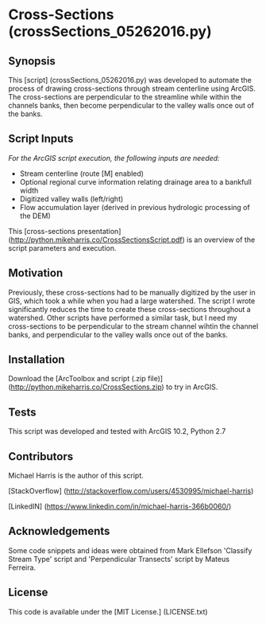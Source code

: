 # Cross-Sections (crossSections_05262016.py)
## Synopsis

This [script] (crossSections_05262016.py) was developed to automate the process of drawing cross-sections through stream centerline using ArcGIS.  The cross-sections are perpendicular to the streamline while within the channels banks, then become perpendicular to the valley walls once out of the banks.

## Script Inputs

*For the ArcGIS script execution, the following inputs are needed:*
+ Stream centerline (route [M] enabled)
+ Optional regional curve information relating drainage area to a bankfull width
+ Digitized valley walls (left/right)
+ Flow accumulation layer (derived in previous hydrologic processing of the DEM)

This [cross-sections presentation] (http://python.mikeharris.co/CrossSectionsScript.pdf) is an overview of the script parameters and execution.

## Motivation

Previously, these cross-sections had to be manually digitized by the user in GIS, which took a while when you had a large watershed. The script I wrote significantly reduces the time to create these cross-sections throughout a watershed. Other scripts have performed a similar task, but I need my cross-sections to be perpendicular to the stream channel wihtin the channel banks, and perpendicular to the valley walls once out of the banks.

## Installation

Download the [ArcToolbox and script (.zip file)] (http://python.mikeharris.co/CrossSections.zip) to try in ArcGIS.

## Tests

This script was developed and tested with ArcGIS 10.2, Python 2.7

## Contributors

Michael Harris is the author of this script.

[StackOverflow] (http://stackoverflow.com/users/4530995/michael-harris)

[LinkedIN] (https://www.linkedin.com/in/michael-harris-366b0060/)

## Acknowledgements

Some code snippets and ideas were obtained from Mark Ellefson 'Classify Stream Type' script and 'Perpendicular Transects' script by Mateus Ferreira.

## License

This code is available under the [MIT License.] (LICENSE.txt)
